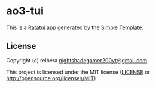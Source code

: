 # ao3-tui

This is a [Ratatui] app generated by the [Simple Template].

[Ratatui]: https://ratatui.rs
[Simple Template]: https://github.com/ratatui/templates/tree/main/simple

## License

Copyright (c) reihera <nightshadegamer200yt@gmail.com>

This project is licensed under the MIT license ([LICENSE] or <http://opensource.org/licenses/MIT>)

[LICENSE]: ./LICENSE
